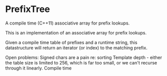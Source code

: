 # PrefixTree
A compile time (C++11) associative array for prefix lookups.

This is an implementation of an associative array for prefix lookups.

Given a compile time table of prefixes and a runtime string, this datastructure will return an iterator (or index) to the matching prefix.

Open problems:
Signed chars are a pain re: sorting
Template depth - either the table size is limited to 256, which is far too small, or we can't recurse through it linearly. 
Compile time